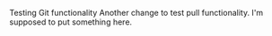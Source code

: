 Testing Git functionality
Another change to test pull functionality. 
I'm supposed to put something here.